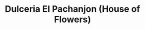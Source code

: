 ---
title: "Dulceria El Pachanjon (House of Flowers)"
url: /aurora/dulceria-el-pachanjon-house-of-flowers/
shop: Blumen
---